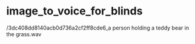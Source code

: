 # image_to_voice_for_blinds
/3dc408dd8140acb0d736a2cf2ff8cde6_a person holding a teddy bear in the grass.wav
